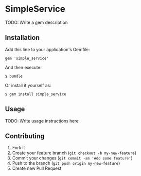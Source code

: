 # SimpleService

TODO: Write a gem description

## Installation

Add this line to your application's Gemfile:

    gem 'simple_service'

And then execute:

    $ bundle

Or install it yourself as:

    $ gem install simple_service

## Usage

TODO: Write usage instructions here

## Contributing

1. Fork it
2. Create your feature branch (`git checkout -b my-new-feature`)
3. Commit your changes (`git commit -am 'Add some feature'`)
4. Push to the branch (`git push origin my-new-feature`)
5. Create new Pull Request
